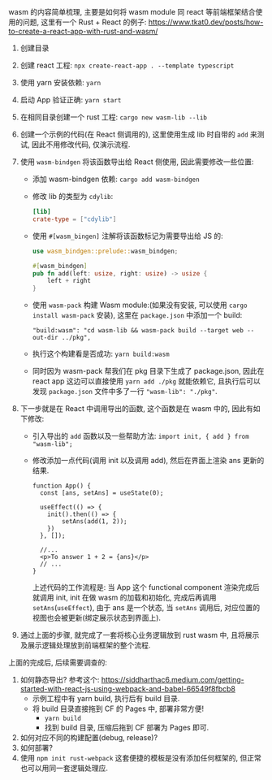 
wasm 的内容简单梳理, 主要是如何将 wasm module 同 react 等前端框架结合使用的问题, 这里有一个 Rust + React 的例子: https://www.tkat0.dev/posts/how-to-create-a-react-app-with-rust-and-wasm/

1. 创建目录
1. 创建 react 工程: `npx create-react-app . --template typescript`
1. 使用 yarn 安装依赖: `yarn`
1. 启动 App 验证正确: `yarn start`
1. 在相同目录创建一个 rust 工程: `cargo new wasm-lib --lib`
1. 创建一个示例的代码(在 React 侧调用的), 这里使用生成 lib 时自带的 `add` 来测试, 因此不用修改代码, 仅演示流程.
1. 使用 `wasm-bindgen` 将该函数导出给 React 侧使用, 因此需要修改一些位置:
    - 添加 wasm-bindgen 依赖: `cargo add wasm-bindgen`
    - 修改 lib 的类型为 `cdylib`: 

        ```toml
        [lib]
        crate-type = ["cdylib"]
        ```

    - 使用 `#[wasm_bingen]` 注解将该函数标记为需要导出给 JS 的:

        ```rust
        use wasm_bindgen::prelude::wasm_bindgen;

        #[wasm_bindgen]
        pub fn add(left: usize, right: usize) -> usize {
            left + right
        }
        ```

    - 使用 `wasm-pack` 构建 Wasm module:(如果没有安装, 可以使用 `cargo install wasm-pack` 安装), 这里在 `package.json` 中添加一个 build:

        ```
        "build:wasm": "cd wasm-lib && wasm-pack build --target web --out-dir ../pkg",
        ```
    
    - 执行这个构建看是否成功: `yarn build:wasm`
    - 同时因为 wasm-pack 帮我们在 pkg 目录下生成了 package.json, 因此在 react app 这边可以直接使用 `yarn add ./pkg` 就能依赖它, 且执行后可以发现 `package.json` 文件中多了一行 `"wasm-lib": "./pkg"`.
1. 下一步就是在 React 中调用导出的函数, 这个函数是在 wasm 中的, 因此有如下修改:
    - 引入导出的 `add` 函数以及一些帮助方法: `import init, { add } from "wasm-lib";`
    - 修改添加一点代码(调用 init 以及调用 add), 然后在界面上渲染 ans 更新的结果.

        ```tsx
        function App() {
          const [ans, setAns] = useState(0);

          useEffect(() => {
            init().then(() => {
                setAns(add(1, 2));
            })
          }, []);

          //...
          <p>To answer 1 + 2 = {ans}</p>
          // ...
        }
        ```

        上述代码的工作流程是: 当 App 这个 functional component 渲染完成后就调用 init, init 在做 wasm 的加载和初始化, 完成后再调用 `setAns`(`useEffect`), 由于 ans 是一个状态, 当 `setAns` 调用后, 对应位置的视图也会被更新(绑定展示状态到界面上).

1. 通过上面的步骤, 就完成了一套将核心业务逻辑放到 rust wasm 中, 且将展示及展示逻辑处理放到前端框架的整个流程.

上面的完成后, 后续需要调查的:

1. 如何静态导出? 参考这个: https://siddharthac6.medium.com/getting-started-with-react-js-using-webpack-and-babel-66549f8fbcb8
    - 示例工程中有 yarn build, 执行后有 build 目录.
    - 将 build 目录直接拖到 CF 的 Pages 中, 部署非常方便!
        - `yarn build`
        - 找到 build 目录, 压缩后拖到 CF 部署为 Pages 即可.
1. 如何对应不同的构建配置(debug, release)?
1. 如何部署?
1. 使用 `npm init rust-webpack` 这套便捷的模板是没有添加任何框架的, 但正常也可以用同一套逻辑处理应.